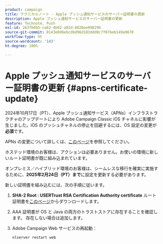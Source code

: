 ```yaml
---
product: campaign
title: テクニカルノート - Apple プッシュ通知サービスのサーバー証明書の更新
description: Apple プッシュ通知サービスのサーバー証明書の更新
feature: Technote, Push
exl-id: 263fb4b5-ca62-4b92-a82d-8820ee998296
source-git-commit: 0143e0d6ebcdbd96d183ddd0c7f07beb149a9670
workflow-type: ht
source-wordcount: '143'
ht-degree: 100%

---
```


# Apple プッシュ通知サービスのサーバー証明書の更新 {#apns-certificate-update}



2024年10月17日（PT）、Apple プッシュ通知サービス（APNs）インフラストラクチャのアップデートにより Adobe Campaign Classic iOS チャネルに影響が生じました。iOS のプッシュチャネルの停止を回避するには、OS 設定の変更が&#x200B;**必須**&#x200B;です。

APNs の変更について詳しくは、[このページ](https://developer.apple.com/news/?id=09za8wzy)を参照してください。

ホステッド環境のお客様は、アクションは必要ありません。お使いの環境に新しいルート証明書が既に組み込まれています。

オンプレミス／ハイブリッド環境のお客様は、シームレスな移行を確実に実施するために、**2025年2月24日（PT）まで**&#x200B;に設定を更新する必要があります。

新しい証明書を組み込むには、次の手順に従います。

1. **SHA-2 Root : USERTrust RSA Certification Authority certificate** ルート証明書を[このページ](https://www.sectigo.com/knowledge-base/detail/Sectigo-Intermediate-Certificates/kA01N000000rfBO)からダウンロードします。

1. AAA 証明書が OS と Java の両方のトラストストアに存在することを確認します。 存在しない場合は追加します。

1. Adobe Campaign Web サービスの再起動：

   ```
   nlserver restart web
   ```
